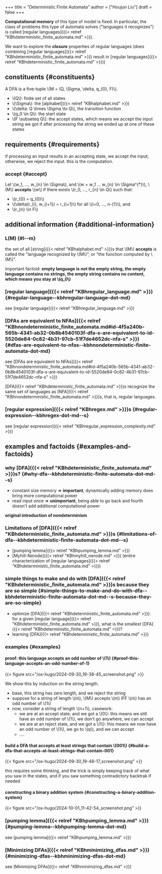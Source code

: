 +++
title = "Deterministic Finite Automata"
author = ["Houjun Liu"]
draft = false
+++

**Computational memory** of this type of model is fixed. In particular, the class of problems this type of automata solves ("languages it recognizes") is called [regular languages]({{< relref "KBhdeterministic_finite_automata.md" >}}).

We want to explore the **closure** properties of regular languages (does combining [regular languages]({{< relref "KBhdeterministic_finite_automata.md" >}}) result in [regular languages]({{< relref "KBhdeterministic_finite_automata.md" >}}))


## constituents {#constituents}

A DFA is a five-tuple \\(M = (Q, \Sigma, \delta, q\_{0}, F)\\).

-   \\(Q\\): finite set of all states
-   \\(\Sigma\\): the [alphabet]({{< relref "KBhalphabet.md" >}})
-   \\(\delta: Q \times \Sigma \to Q\\), the transition function
-   \\(q\_0 \in Q\\): the start state
-   \\(F \subseteq Q\\): the accept states, which means we accept the input string we got if after processing the string we ended up at one of these states


## requirements {#requirements}

if processing an input results in an accepting state, we accept the input; otherwise, we reject the input. this is the computation.


### accept {#accept}

Let \\(w\_1, ..., w\_{n} \in \Sigma\\), and \\(w = w\_1 ... w\_{n} \in \Sigma^{\*}\\), \\(M\\) **accepts** \\(w\\) if there exists \\(r\_0, ..., r\_{n} \in Q\\) such that:

-   \\(r\_{0} = q\_{0}\\)
-   \\(\delta(r\_{i}, w\_{i+1}) = r\_{i+1}\\) for all \\(i=0, ..., n-{1}\\), and
-   \\(r\_{n} \in F\\)


## additional information {#additional-information}


### L(M) {#l--m}

the set of all [string]({{< relref "KBhalphabet.md" >}})s that \\(M\\) **accepts** is called the "language recognized by \\(M\\)", or "the function computed by \\(M\\)".

important factoid: **empty language is _not_ the empty string, the empty language contains no strings, the empty string contains no content, which means you stay at \\(q\_0\\)**


### [regular language]({{< relref "KBhregular_language.md" >}}) {#regular-language--kbhregular-language-dot-md}

see [regular language]({{< relref "KBhregular_language.md" >}})


### [DFAs are equivalent to NFAs]({{< relref "KBhnondeterministic_finite_automata.md#id-4f5a240b-565b-4341-ab32-0b8b4540103f-dfa-s-are-equivalent-to-id-5520de84-0c82-4b31-97cb-51f7de4652dc-nfa-s" >}}) {#dfas-are-equivalent-to-nfas--kbhnondeterministic-finite-automata-dot-md}

see [DFAs are equivalent to NFAs]({{< relref "KBhnondeterministic_finite_automata.md#id-4f5a240b-565b-4341-ab32-0b8b4540103f-dfa-s-are-equivalent-to-id-5520de84-0c82-4b31-97cb-51f7de4652dc-nfa-s" >}})

[DFA]({{< relref "KBhdeterministic_finite_automata.md" >}})s recognize the same set of languages as [NFA]({{< relref "KBhnondeterministic_finite_automata.md" >}})s, that is, regular languages.


### [regular expression]({{< relref "KBhregex.md" >}})s {#regular-expression--kbhregex-dot-md--s}

see [regular expression]({{< relref "KBhregular_expression_complexity.md" >}})


## examples and factoids {#examples-and-factoids}


### why [DFA]({{< relref "KBhdeterministic_finite_automata.md" >}})s? {#why-dfa--kbhdeterministic-finite-automata-dot-md--s}

-   constant size memory =&gt; **important**, dynamically adding memory does bring more computational power
-   read input once =&gt; **unimportant**, being able to go back and fourth doesn't add additional computational power

**original introduction of nondeterminism**


### Limitations of [DFA]({{< relref "KBhdeterministic_finite_automata.md" >}})s {#limitations-of-dfa--kbhdeterministic-finite-automata-dot-md--s}

-   [pumping lemma]({{< relref "KBhpumping_lemma.md" >}})
-   [Myhill-Nerode]({{< relref "KBhmyhill_nerode.md" >}}) (entire characterization of [regular languages]({{< relref "KBhdeterministic_finite_automata.md" >}}))


### simple things to make and do with [DFA]({{< relref "KBhdeterministic_finite_automata.md" >}})s because they are so simple {#simple-things-to-make-and-do-with-dfa--kbhdeterministic-finite-automata-dot-md--s-because-they-are-so-simple}

-   optimize [DFA]({{< relref "KBhdeterministic_finite_automata.md" >}}): for a given [regular language]({{< relref "KBhdeterministic_finite_automata.md" >}}), what is the smallest [DFA]({{< relref "KBhdeterministic_finite_automata.md" >}})?
-   learning [DFA]({{< relref "KBhdeterministic_finite_automata.md" >}})


### examples {#examples}


#### proof: this language accepts an odd number of \\(1\\) {#proof-this-language-accepts-an-odd-number-of-1}

{{< figure src="/ox-hugo/2024-09-30_19-38-45_screenshot.png" >}}

We show this by induction on the string length.

-   base, this string has zero length, and we reject the string
-   suppose for a string of length \\(n\\), \\(M\\) accepts \\(n\\) IFF \\(n\\) has an odd number of \\(1\\)
-   now, consider a string of length \\(n+1\\), casework:
    -   we are at an accept state, and we got a \\(0\\): this means we still have an odd number of \\(1\\), we don't go anywhere, we can accept
    -   we are at an reject state, and we got a \\(1\\): this means we now have an odd number of \\(1\\), we go to \\(q\\), and we can accept
    -   ....


#### build a DFA that accepts at least strings that contain \\(001\\) {#build-a-dfa-that-accepts-at-least-strings-that-contain-001}

{{< figure src="/ox-hugo/2024-09-30_19-48-17_screenshot.png" >}}

this requires some thinking, and the trick is simply keeping track of what you saw in the states, and if you saw something contradictory backtrak if needed


#### constructing a binary addition system {#constructing-a-binary-addition-system}

{{< figure src="/ox-hugo/2024-10-01_11-42-54_screenshot.png" >}}


### [pumping lemma]({{< relref "KBhpumping_lemma.md" >}}) {#pumping-lemma--kbhpumping-lemma-dot-md}

see [pumping lemma]({{< relref "KBhpumping_lemma.md" >}})


### [Minimizing DFAs]({{< relref "KBhminimizing_dfas.md" >}}) {#minimizing-dfas--kbhminimizing-dfas-dot-md}

see [Minimizing DFAs]({{< relref "KBhminimizing_dfas.md" >}})
